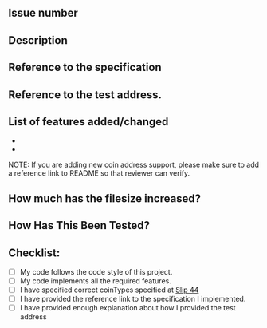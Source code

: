 <!--- Provide a general summary of your changes in the Title above -->

## Issue number
<!--- If there is an associated github issues, please specify here -->

## Description
<!--- Describe your changes in detail -->

## Reference to the specification
<!--- Please provide the reference link to specification. Please try to find the reference of the protocol specification , not just reference to a third party library as we cannot tell that also follows the specification -->


## Reference to the test address.
<!--- Please describe where you found the test address, either from the specificiation doc, test code of other repo, blockchain explorer, etc  -->


## List of features added/changed
<!--- What types of changes does your code introduce? Put an `x` in all the boxes that apply: -->
- 
- 

NOTE: If you are adding new coin address support, please make sure to add a reference link to README so that reviewer can verify.

## How much has the filesize increased?

<!-- We are very sensitive about the file size bloat so we may not merge if the file size increase more than 10k. Pleae srun "npm run size" and specify the file size before and after the change -->

## How Has This Been Tested?
<!--- Please describe in detail how you tested your changes. -->
<!--- Include details of your testing environment, tests ran to see how -->
<!--- your change affects other areas of the code, etc. -->


## Checklist:
<!--- Go over all the following points, and put an `x` in all the boxes that apply. -->
<!--- If you're unsure about any of these, don't hesitate to ask. We're here to help! -->
- [ ] My code follows the code style of this project.
- [ ] My code implements all the required features.
- [ ] I have specified correct coinTypes specified at [Slip 44](https://github.com/satoshilabs/slips/blob/master/slip-0044.md)
- [ ] I have provided the reference link to the specification I implemented.
- [ ] I have provided enough explanation about how I provided the test address
